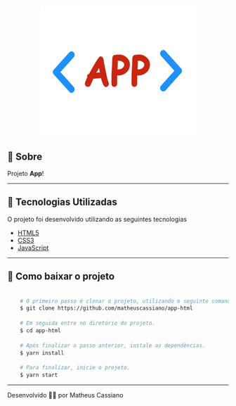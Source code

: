 <h1 align="center">
    <img src="assets/img/logo.png">
</h1>

## 🔖 Sobre

Projeto **App**!

---

## 🚀 Tecnologias Utilizadas 

O projeto foi desenvolvido utilizando as seguintes tecnologias

- [HTML5](https://developer.mozilla.org/pt-BR/docs/Web/HTML/HTML5)
- [CSS3](https://developer.mozilla.org/pt-BR/docs/Web/CSS)
- [JavaScript](https://www.javascript.com/)

---

## 📁 Como baixar o projeto 

```bash

    # O primeiro passo é clonar o projeto, utilizando o seguinte comando.
    $ git clone https://github.com/matheuscassiano/app-html

    # Em seguida entre no diretório do projeto.
    $ cd app-html

    # Após finalizar o passo anterior, instale as dependências.    
    $ yarn install

    # Para finalizar, inicie o projeto.
    $ yarn start 
```

---

Desenvolvido 👨‍💻 por Matheus Cassiano

